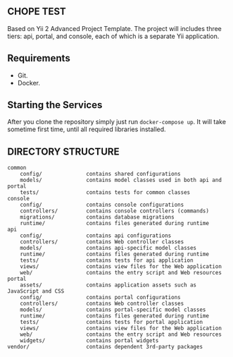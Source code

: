 CHOPE TEST
----------

Based on Yii 2 Advanced Project Template.
The project will includes three tiers: api, portal, and console, each of which is a separate Yii application.

Requirements
------------
- Git.
- Docker.

Starting the Services
---------------------
After you clone the repository simply just run `docker-compose up`.
It will take sometime first time, until all required libraries installed.

DIRECTORY STRUCTURE
-------------------

```
common
    config/              contains shared configurations
    models/              contains model classes used in both api and portal
    tests/               contains tests for common classes    
console
    config/              contains console configurations
    controllers/         contains console controllers (commands)
    migrations/          contains database migrations
    runtime/             contains files generated during runtime
api
    config/              contains api configurations
    controllers/         contains Web controller classes
    models/              contains api-specific model classes
    runtime/             contains files generated during runtime
    tests/               contains tests for api application    
    views/               contains view files for the Web application
    web/                 contains the entry script and Web resources
portal
    assets/              contains application assets such as JavaScript and CSS
    config/              contains portal configurations
    controllers/         contains Web controller classes
    models/              contains portal-specific model classes
    runtime/             contains files generated during runtime
    tests/               contains tests for portal application
    views/               contains view files for the Web application
    web/                 contains the entry script and Web resources
    widgets/             contains portal widgets
vendor/                  contains dependent 3rd-party packages
```
